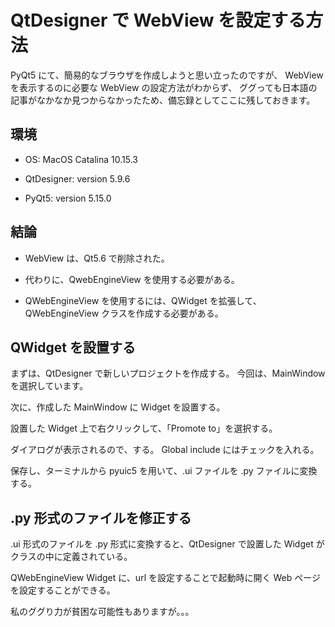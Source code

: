 # QtDesigner で WebView を設定する方法

PyQt5 にて、簡易的なブラウザを作成しようと思い立ったのですが、
WebView を表示するのに必要な WebView の設定方法がわからず、
ググっても日本語の記事がなかなか見つからなかったため、備忘録としてここに残しておきます。

## 環境

- OS: MacOS Catalina 10.15.3

- QtDesigner: version 5.9.6

- PyQt5: version 5.15.0


## 結論

- WebView は、Qt5.6 で削除された。

- 代わりに、QwebEngineView を使用する必要がある。

- QWebEngineView を使用するには、QWidget を拡張して、QWebEngineView クラスを作成する必要がある。

## QWidget を設置する

まずは、QtDesigner で新しいプロジェクトを作成する。
今回は、MainWindow を選択しています。



次に、作成した MainWindow に Widget を設置する。




設置した Widget 上で右クリックして、「Promote to」を選択する。

ダイアログが表示されるので、する。
Global include にはチェックを入れる。

保存し、ターミナルから pyuic5 を用いて、.ui ファイルを .py ファイルに変換する。

## .py 形式のファイルを修正する

.ui 形式のファイルを .py 形式に変換すると、QtDesigner で設置した Widget がクラスの中に定義されている。

QWebEngineView Widget に、url を設定することで起動時に開く Web ページを設定することができる。




私のググり力が貧困な可能性もありますが。。。